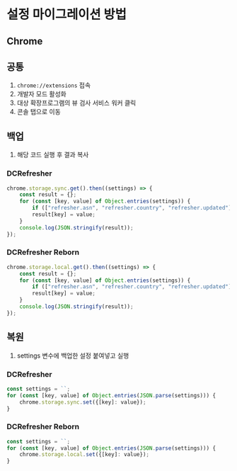 # 설정 마이그레이션 방법

## Chrome

## 공통

1. ```chrome://extensions``` 접속
2. 개발자 모드 활성화
3. 대상 확장프로그램의 뷰 검사 서비스 워커 클릭
4. 콘솔 탭으로 이동


## 백업

1. 해당 코드 실행 후 결과 복사

### DCRefresher
```js
chrome.storage.sync.get().then((settings) => {
    const result = {};
    for (const [key, value] of Object.entries(settings)) {
        if (["refresher.asn", "refresher.country", "refresher.updated"].includes(key)) continue;
        result[key] = value;
    }
    console.log(JSON.stringify(result));
});
```

### DCRefresher Reborn 
```js
chrome.storage.local.get().then((settings) => {
    const result = {};
    for (const [key, value] of Object.entries(settings)) {
        if (["refresher.asn", "refresher.country", "refresher.updated"].includes(key)) continue;
        result[key] = value;
    }
    console.log(JSON.stringify(result));
});
```

## 복원

1. settings 변수에 백업한 설정 붙여넣고 실행

### DCRefresher
```js
const settings = ``;
for (const [key, value] of Object.entries(JSON.parse(settings))) {
    chrome.storage.sync.set({[key]: value});
}
```

### DCRefresher Reborn 
```js
const settings = ``;
for (const [key, value] of Object.entries(JSON.parse(settings))) {
    chrome.storage.local.set({[key]: value});
}
```
